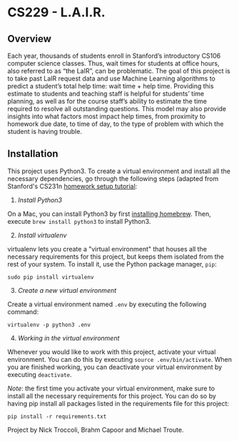 # CS229 - L.A.I.R.

## Overview
Each year, thousands of students enroll in Stanford’s introductory CS106 computer science classes.  Thus, wait times for students at office hours, also referred to as “the LaIR”, can be problematic.  The goal of this project is to take past LaIR request data and use Machine Learning algorithms to predict a student’s total help time: wait time + help time. Providing this estimate to students and teaching staff is helpful for students’ time planning, as well as for the course staff’s ability to estimate the time required to resolve all outstanding questions.  This model may also provide insights into what factors most impact help times, from proximity to homework due date, to time of day, to the type of problem with which the student is having trouble.

## Installation
This project uses Python3.  To create a virtual environment and install all the necessary dependencies, go through the following steps (adapted from Stanford's CS231n [homework setup tutorial](https://cs231n.github.io/assignments2017/assignment1/):

1. *Install Python3*

On a Mac, you can install Python3 by first [installing homebrew](https://brew.sh).  Then, execute `brew install python3` to install Python3.

2. *Install virtualenv*

virtualenv lets you create a "virtual environment" that houses all the necessary requirements for this project, but keeps them isolated from the rest of your system.  To install it, use the Python package manager, `pip`:
```
sudo pip install virtualenv
```

3. *Create a new virtual environment*

Create a virtual environment named `.env` by executing the following command:
```
virtualenv -p python3 .env
```

4. *Working in the virtual environment*

Whenever you would like to work with this project, activate your virtual environment.  You can do this by executing `source .env/bin/activate`.  When you are finished working, you can deactivate your virtual environment by executing `deactivate`.

*Note*: the first time you activate your virtual environment, make sure to install all the necessary requirements for this project.  You can do so by having pip install all packages listed in the requirements file for this project:

```
pip install -r requirements.txt
```


Project by Nick Troccoli, Brahm Capoor and Michael Troute.


